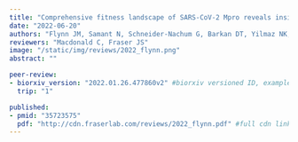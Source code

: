 ```yaml
---
title: "Comprehensive fitness landscape of SARS-CoV-2 Mpro reveals insights into viral resistance mechanisms"
date: "2022-06-20"
authors: "Flynn JM, Samant N, Schneider-Nachum G, Barkan DT, Yilmaz NK, Schiffer CA, Moquin SA, Dovala D, Bolon DNA"
reviewers: "Macdonald C, Fraser JS"
image: "/static/img/reviews/2022_flynn.png"
abstract: ""

peer-review:
- biorxiv_version: "2022.01.26.477860v2" #biorxiv versioned ID, example "5533316v1"
  trip: "1"

published:
- pmid: "35723575"
  pdf: "http://cdn.fraserlab.com/reviews/2022_flynn.pdf" #full cdn link
---
```

